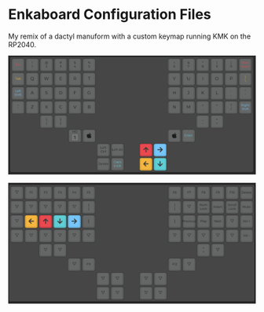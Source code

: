 # Enkaboard Configuration Files

My remix of a dactyl manuform with a custom keymap running KMK on the RP2040.

![layer1](layer1.png)

![layer2](layer2.png)